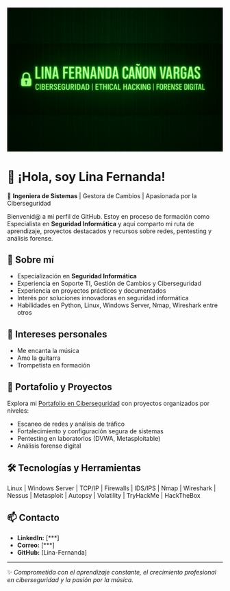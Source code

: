 ![Banner](./perfil.png)

# 👋 ¡Hola, soy Lina Fernanda!


🔐 **Ingeniera de Sistemas** | Gestora de Cambios | Apasionada por la Ciberseguridad

Bienvenid@ a mi perfil de GitHub. Estoy en proceso de formación como Especialista en **Seguridad Informática** y aquí comparto mi ruta de aprendizaje, proyectos destacados y recursos sobre redes, pentesting y análisis forense.

## 🚀 Sobre mí
- Especialización en **Seguridad Informática**
- Experiencia en Soporte TI, Gestión de Cambios y Ciberseguridad
- Experiencia en proyectos prácticos y documentados
- Interés por soluciones innovadoras en seguridad informática
- Habilidades en Python, Linux, Windows Server, Nmap, Wireshark entre otros

## 🎸 Intereses personales
- Me encanta la música
- Amo la guitarra
- Trompetista en formación

## 📘 Portafolio y Proyectos
Explora mi [Portafolio en Ciberseguridad](https://github.com/Lina-Fernanda/Portafolio-en-Ciberseguridad/blob/main/README.md) con proyectos organizados por niveles:
- Escaneo de redes y análisis de tráfico
- Fortalecimiento y configuración segura de sistemas
- Pentesting en laboratorios (DVWA, Metasploitable)
- Análisis forense digital

## 🛠️ Tecnologías y Herramientas
Linux | Windows Server | TCP/IP | Firewalls | IDS/IPS | Nmap | Wireshark | Nessus | Metasploit | Autopsy | Volatility | TryHackMe | HackTheBox

## 📫 Contacto
- **LinkedIn:** [***]
- **Correo:** [***]
- **GitHub:** [Lina-Fernanda]

---

✨ *Comprometida con el aprendizaje constante, el crecimiento profesional en ciberseguridad y la pasión por la música.*
